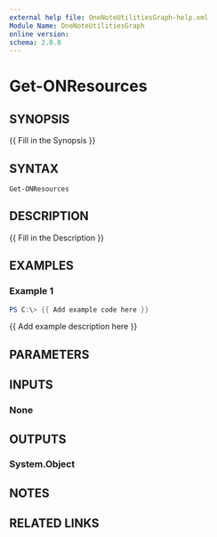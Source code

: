 ```yaml
---
external help file: OneNoteUtilitiesGraph-help.xml
Module Name: OneNoteUtilitiesGraph
online version:
schema: 2.0.0
---
```


# Get-ONResources

## SYNOPSIS
{{ Fill in the Synopsis }}

## SYNTAX

```
Get-ONResources
```

## DESCRIPTION
{{ Fill in the Description }}

## EXAMPLES

### Example 1
```powershell
PS C:\> {{ Add example code here }}
```

{{ Add example description here }}

## PARAMETERS

## INPUTS

### None

## OUTPUTS

### System.Object
## NOTES

## RELATED LINKS

